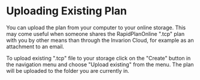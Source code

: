 # Uploading Existing Plan

You can upload the plan from your computer to your online storage. This may come useful when someone shares the RapidPlanOnline ".tcp" plan with you by other means than through the Invarion Cloud, for example as an attachment to an email.

To upload existing ".tcp" file to your storage click on the "Create" button in the navigation menu and choose "Upload existing" from the menu. The plan will be uploaded to the folder you are currently in.